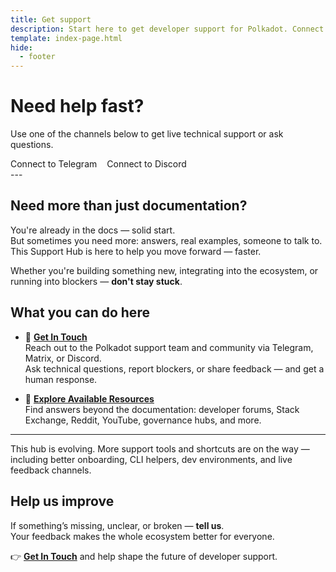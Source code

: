 ```yaml
---
title: Get support
description: Start here to get developer support for Polkadot. Connect with the team, find help, and explore resources beyond the documentation.
template: index-page.html
hide:
  - footer
---
```


# Need help fast?
Use one of the channels below to get live technical support or ask questions.

<div class="button-wrapper" style="display: flex; justify-content: flex-start;">
  <a href="https://t.me/substratedevs" class="md-button" style="margin-right: 1rem; text-decoration: none;">
    Connect to Telegram
  </a>
  <a href="https://polkadot-discord.w3f.tools/" class="md-button" style="text-decoration: none;">
    Connect to Discord
  </a>
</div>
---

## Need more than just documentation?

You're already in the docs — solid start.  
But sometimes you need more: answers, real examples, someone to talk to.  
This Support Hub is here to help you move forward — faster.

Whether you're building something new, integrating into the ecosystem, or running into blockers — **don't stay stuck**.

## What you can do here

- 📨 [**Get In Touch**](./get-in-touch)  
  Reach out to the Polkadot support team and community via Telegram, Matrix, or Discord.  
  Ask technical questions, report blockers, or share feedback — and get a human response.

- 🧠 [**Explore Available Resources**](./explore-resources)  
  Find answers beyond the documentation: developer forums, Stack Exchange, Reddit, YouTube, governance hubs, and more.
---

This hub is evolving. More support tools and shortcuts are on the way —  
including better onboarding, CLI helpers, dev environments, and live feedback channels.

## Help us improve

If something’s missing, unclear, or broken — **tell us**.  
Your feedback makes the whole ecosystem better for everyone.

👉 [**Get In Touch**](./get-in-touch) and help shape the future of developer support.
